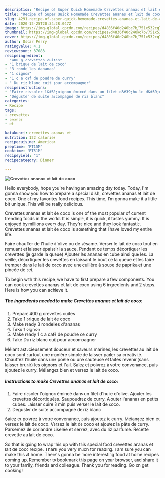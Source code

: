 ```yaml
---
description: "Recipe of Super Quick Homemade Crevettes ananas et lait de coco"
title: "Recipe of Super Quick Homemade Crevettes ananas et lait de coco"
slug: 4291-recipe-of-super-quick-homemade-crevettes-ananas-et-lait-de-coco
date: 2020-12-25T20:34:28.047Z
image: https://img-global.cpcdn.com/recipes/d4836f40d240bc7b/751x532cq70/crevettes-ananas-et-lait-de-coco-photo-principale-de-la-recette.jpg
thumbnail: https://img-global.cpcdn.com/recipes/d4836f40d240bc7b/751x532cq70/crevettes-ananas-et-lait-de-coco-photo-principale-de-la-recette.jpg
cover: https://img-global.cpcdn.com/recipes/d4836f40d240bc7b/751x532cq70/crevettes-ananas-et-lait-de-coco-photo-principale-de-la-recette.jpg
author: Oscar Perry
ratingvalue: 4.1
reviewcount: 37083
recipeingredient:
- "400 g crevettes cuites"
- "1 brique de lait de coco"
- "3 rondelles dananas"
- "1 oignon"
- "1 c a caf de poudre de curry"
- " Du riz blanc cuit pour accompagner"
recipeinstructions:
- "Faire rissoler l&#39;oignon émincé dans un filet d&#39;huile d&#39;olive. Ajouter les crevettes décortiquées. Saupoudrez de curry. Ajouter l&#39;ananas en petits cubes. Laisser cuire 3 min puis verser le lait de coco."
- "Déguster de suite accompagné de riz blanc"
categories:
- Recipe
tags:
- crevettes
- ananas
- et

katakunci: crevettes ananas et 
nutrition: 122 calories
recipecuisine: American
preptime: "PT15M"
cooktime: "PT51M"
recipeyield: "1"
recipecategory: Dinner

---
```



![Crevettes ananas et lait de coco](https://img-global.cpcdn.com/recipes/d4836f40d240bc7b/751x532cq70/crevettes-ananas-et-lait-de-coco-photo-principale-de-la-recette.jpg)

Hello everybody, hope you're having an amazing day today. Today, I'm gonna show you how to prepare a special dish, crevettes ananas et lait de coco. One of my favorites food recipes. This time, I'm gonna make it a little bit unique. This will be really delicious.

Crevettes ananas et lait de coco is one of the most popular of current trending foods in the world. It is simple, it is quick, it tastes yummy. It is enjoyed by millions every day. They're nice and they look fantastic. Crevettes ananas et lait de coco is something that I have loved my entire life.

Faire chauffer de l&#39;huile d&#39;olive ou de sésame. Verser le lait de coco tout en remuant et laisser épaissir la sauce. Pendant ce temps décortiquer les crevettes (je garde la queue) Ajouter les ananas en cube ainsi que les. La veille, décortiquer les crevettes en laissant le bout de la queue et les faire tremper dans le lait de coco avec une cuillère à soupe de paprika et une pincée de sel.


To begin with this recipe, we have to first prepare a few components. You can cook crevettes ananas et lait de coco using 6 ingredients and 2 steps. Here is how you can achieve it.

<!--inarticleads1-->

##### The ingredients needed to make Crevettes ananas et lait de coco:

1. Prepare 400 g crevettes cuites
1. Take 1 brique de lait de coco
1. Make ready 3 rondelles d&#39;ananas
1. Take 1 oignon
1. Make ready 1 c a café de poudre de curry
1. Take  Du riz blanc cuit pour accompagner


Mêlant astucieusement douceur et saveurs marines, les crevettes au lait de coco sont surtout une manière simple de laisser parler sa créativité. Chauffez l&#39;huile dans une poêle ou une sauteuse et faites revenir (sans laisser brunir) les oignons et l&#39;ail. Salez et poivrez à votre convenance, puis ajoutez le curry. Mélangez bien et versez le lait de coco. 

<!--inarticleads2-->

##### Instructions to make Crevettes ananas et lait de coco:

1. Faire rissoler l&#39;oignon émincé dans un filet d&#39;huile d&#39;olive. Ajouter les crevettes décortiquées. Saupoudrez de curry. Ajouter l&#39;ananas en petits cubes. Laisser cuire 3 min puis verser le lait de coco.
1. Déguster de suite accompagné de riz blanc


Salez et poivrez à votre convenance, puis ajoutez le curry. Mélangez bien et versez le lait de coco. Versez le lait de coco et ajoutez la pâte de curry. Parsemez de coriandre ciselée et servez, avec du riz parfumé. Recette crevette au lait de coco. 

So that is going to wrap this up with this special food crevettes ananas et lait de coco recipe. Thank you very much for reading. I am sure you can make this at home. There's gonna be more interesting food at home recipes coming up. Remember to bookmark this page on your browser, and share it to your family, friends and colleague. Thank you for reading. Go on get cooking!
